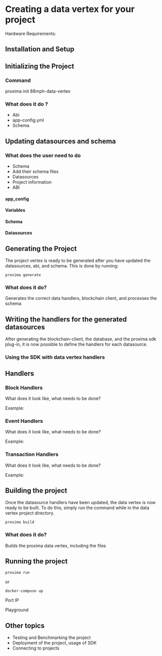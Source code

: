 # Creating a data vertex for your project


Hardware Requirements: 


## Installation and Setup




## Initializing the Project 

### Command 
 proxima init 88mph-data-vertex

### What does it do ? 
- Abi
- app-config.yml	
- Schema


## Updating datasources and schema 

### What does the user need to do
- Schema 
- Add their schema files 
- Datasources 
- Project information 
- ABI 

#### app_config 

#### Variables 

#### Schema 

#### Datasources 

## Generating the Project 
The project vertex is ready to be generated after you have updated the datasources, abi, and schema. This is done by running:

`proxima generate`

### What does it do? 
Generates the correct data handlers, blockchain client, and processes the schema 


## Writing the handlers for the generated datasources 
After generating the blockchain-client, the database, and the proxima sdk plug-in, it is now possible to define the handlers for each datasource.


### Using the SDK with data vertex handlers


## Handlers 

### Block Handlers

What does it look like, what needs to be done?

Example:

### Event Handlers 
What does it look like, what needs to be done?

Example:

### Transaction Handlers 
What does it look like, what needs to be done?

Example:

## Building the project 
Once the datasource handlers have been updated, the data vertex is now ready to be built. To do this, simply run the command while in the data vertex project directory.

`proxima build`

### What does it do? 
Builds the proxima data vertex, including the files



## Running the project 

`proxima run`

or 

`docker-compose up`

Port
IP

Playground


## Other topics
- Testing and Benchmarking the project 
- Deployment of the project, usage of SDK
- Connecting to projects 

